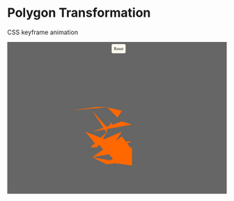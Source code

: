 Polygon Transformation
======================

CSS keyframe animation

![Screenshot](https://github.com/joetm/transpoly/blob/master/screenshot.jpg?raw=true "Polygon Transformation")

